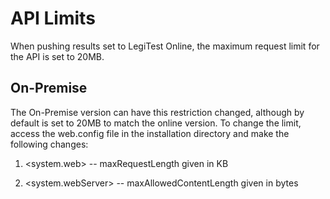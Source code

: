 # API Limits

When pushing results set to LegiTest Online, the maximum request limit for the API is set to 20MB.

## On-Premise

The On-Premise version can have this restriction changed, although by default is set to 20MB to match the online version.
To change the limit, access the web.config file in the installation directory and make the following changes:

1) <system.web>
    <httpRuntime targetFramework="4.5" maxRequestLength="20480"/>  -- maxRequestLength given in KB


2) <system.webServer>
        <requestFiltering>
            <requestLimits maxAllowedContentLength="201971520"/> -- maxAllowedContentLength given in bytes